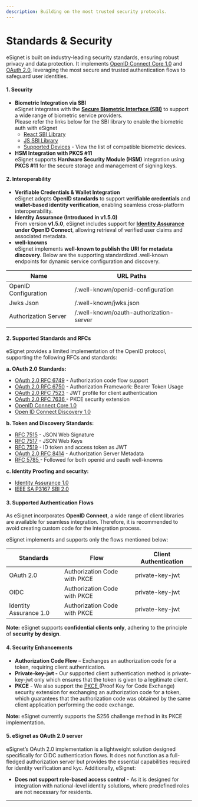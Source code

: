 ```yaml
---
description: Building on the most trusted security protocols.
---
```


# Standards & Security
eSignet is built on industry-leading security standards, ensuring robust privacy and data protection. It implements [OpenID Connect Core 1.0](https://openid.net/specs/openid-connect-core-1_0-final.html) and [OAuth 2.0](https://oauth.net/2/), leveraging the most secure and trusted authentication flows to safeguard user identities.

#### 1. Security

* **Biometric Integration via SBI**\
  eSignet integrates with the [**Secure Biometric Interface (SBI)**](https://standards.ieee.org/ieee/3167/10925/) to support a wide range of biometric service providers.\
  Please refer the links below for the SBI library to enable the biometric auth with eSignet
  * [React SBI Library](https://github.com/mosip/mosip-sdk/tree/master/react-secure-biometric-interface-integrator)
  * [JS SBI Library](https://github.com/mosip/mosip-sdk/tree/master/secure-biometric-interface-integrator)
  * [Supported Devices](https://docs.mosip.io/1.2.0/id-lifecycle-management/supporting-components/biometrics/biometric-devices) - View the list of compatible biometric devices.
* **HSM Integration with PKCS #11**\
  eSignet supports **Hardware Security Module (HSM)** integration using **PKCS #11** for the secure storage and management of signing keys.

#### 2. Interoperability

* **Verifiable Credentials & Wallet Integration**\
  eSignet adopts **OpenID standards** to support **verifiable credentials** and **wallet-based identity verification**, enabling seamless cross-platform interoperability.
* **Identity Assurance (Introduced in v1.5.0)**\
  From version **v1.5.0**, eSignet includes support for [**Identity Assurance**](../esignet-authentication/features.md#identity-assurance-flow-ekyc-verification) **under OpenID Connect**, allowing retrieval of verified user claims and associated metadata.
* **well-knowns**\
  eSignet implements **well-known to publish the URI for metadata discovery**. Below are the supporting standardized .well-known endpoints for dynamic service configuration and discovery.

| **Name**             | **URL Paths**                           |
| -------------------- | --------------------------------------- |
| OpenID Configuration | /.well-known/openid-configuration       |
| Jwks Json            | /.well-known/jwks.json                  |
| Authorization Server | /.well-known/oauth-authorization-server |
|                      |                                         |

#### 2. Supported Standards and RFCs

eSignet provides a limited implementation of the OpenID protocol, supporting the following RFCs and standards:

**a. OAuth 2.0 Standards:**

* [OAuth 2.0 RFC 6749](https://www.rfc-editor.org/rfc/rfc6749) - Authorization code flow support
* [OAuth 2.0 RFC 6750](https://datatracker.ietf.org/doc/html/rfc6750) - Authorization Framework: Bearer Token Usage
* [OAuth 2.0 RFC 7523](https://www.rfc-editor.org/rfc/rfc7523) - JWT profile for client authentication
* [OAuth 2.0 RFC 7636 ](https://datatracker.ietf.org/doc/html/rfc7636)- PKCE security extension
* [OpenID Connect Core 1.0](https://openid.net/specs/openid-connect-core-1_0-final.html)
* [Open ID Connect Discovery 1.0](https://openid.net/specs/openid-connect-discovery-1_0.html)

**b. Token and Discovery Standards:**

* [RFC 7515](https://www.rfc-editor.org/rfc/rfc7515.html) - JSON Web Signature
* [RFC 7517](https://datatracker.ietf.org/doc/html/rfc7517) - JSON Web Keys
* [RFC 7519](https://www.rfc-editor.org/rfc/rfc7519) - ID token and access token as JWT
* [OAuth 2.0 RFC 8414](https://datatracker.ietf.org/doc/html/rfc8414) - Authorization Server Metadata
* [RFC 5785 ](https://www.rfc-editor.org/rfc/rfc5785)- Followed for both openid and oauth well-knowns

**c. Identity Proofing and security:**

* [Identity Assurance 1.0](https://openid.net/specs/openid-connect-4-identity-assurance-1_0.html)
* [IEEE SA P3167 SBI 2.0](https://openid.net/specs/openid-connect-4-identity-assurance-1_0.html)

#### 3. Supported Authentication Flows

As eSignet incorporates **OpenID Connect**, a wide range of client libraries are available for seamless integration. Therefore, it is recommended to avoid creating custom code for the integration process.

eSignet implements and supports only the flows mentioned below:

| **Standards**          | **Flow**                     | **Client Authentication** |
| ---------------------- | ---------------------------- | ------------------------- |
| OAuth 2.0              | Authorization Code with PKCE | private-key-jwt           |
| OIDC                   | Authorization Code with PKCE | private-key-jwt           |
| Identity Assurance 1.0 | Authorization Code with PKCE | private-key-jwt           |

**Note:** eSignet supports **confidential clients only**, adhering to the principle of **security by design**.

#### 4. Security Enhancements

* **Authorization Code Flow** – Exchanges an authorization code for a token, requiring client authentication.
* **Private-key-jwt -** Our supported client authentication method is private-key-jwt only which ensures that the token is given to a legitimate client.
* **PKCE** - We also support the [PKCE ](https://www.rfc-editor.org/rfc/rfc7636)(Proof Key for Code Exchange) security extension for exchanging an authorization code for a token, which guarantees that the authorization code was obtained by the same client application performing the code exchange.

**Note:** eSignet currently supports the S256 challenge method in its PKCE implementation.

#### 5. eSignet as OAuth 2.0 server

eSignet’s OAuth 2.0 implementation is a lightweight solution designed specifically for OIDC authentication flows. It does not function as a full-fledged authorization server but provides the essential capabilities required for identity verification and kyc. Additionally, eSignet:

* **Does not support role-based access control** - As it is designed for integration with national-level identity solutions, where predefined roles are not necessary for residents.

***


<!--
Old Content - Reflected till today as on 19th-June-2025

eSignet is built on industry-leading security standards, ensuring robust privacy and data protection. It implements [OpenID Connect Core 1.0](https://openid.net/specs/openid-connect-core-1_0-final.html) and [OAuth 2.0](https://oauth.net/2/), leveraging the most secure and trusted authentication flows to safeguard user identities.

### 1. Security and Interoperability <a href="#id-1.-security-and-interoperability" id="id-1.-security-and-interoperability"></a>

* eSignet integrates [SBI (Secure Biometric Interface)](https://standards.ieee.org/ieee/3167/10925/) to enable an ecosystem of biometric players.\
  Please refer [here](https://docs.mosip.io/1.2.0/biometrics/biometric-devices) to view the list of supported devices.\
  Additionally, eSignet:
* Adopts emerging standards for verifiable credentials with OpenID and seamless wallet integration.
* With eSignet v1.5.0, support has been introduced for [Identity Assurance](https://docs.esignet.io/overview/features#identity-assurance-flow-ekyc-verification) under OpenID Connect for fetching the verified user claims and their metadata.
* eSignet integrates with HSM PKCE 11 for the safe and secure storage of signing keys.
* eSignet implements OpenID Connect Discovery 1.0. Below are the supported well-knowns.

| Name                     | URL Paths                               |
| ------------------------ | --------------------------------------- |
| OpenID Configuration     | /.well-known/openid-configuration       |
| Jwks Json                | /.well-known/jwks.json                  |
| Authorization Server     | /.well-known/oauth-authorization-server |
| OpenID Credential Issuer | /.well-known/openid-credential-issuer   |

### 2. Supported Standards and RFCs <a href="#id-2.-supported-standards-and-rfcs" id="id-2.-supported-standards-and-rfcs"></a>

eSignet provides a limited implementation of the OpenID protocol, supporting the following RFCs and standards:

#### a. OAuth 2.0 Standards: <a href="#oauth-2.0-standards" id="oauth-2.0-standards"></a>

* [OAuth 2.0 RFC 6749](https://www.rfc-editor.org/rfc/rfc6749) - Authorization code flow support
* [OAuth 2.0 RFC 7636 ](https://datatracker.ietf.org/doc/html/rfc7636)- PKCE security extension
* [OAuth 2.0 RFC 7523](https://www.rfc-editor.org/rfc/rfc7523) - JWT profile for client authentication

#### b. Token and Discovery Standards: <a href="#token-and-discovery-standards" id="token-and-discovery-standards"></a>

* [RFC 7519](https://www.rfc-editor.org/rfc/rfc7519) - ID token and access token as JWT
* [RFC 5785 ](https://www.rfc-editor.org/rfc/rfc5785)- Followed for both openid and oauth well-knowns

#### c. Additional Security and Identity Standards: <a href="#additional-security-and-identity-standards" id="additional-security-and-identity-standards"></a>

* [Identity Assurance 1.0](https://openid.net/specs/openid-connect-4-identity-assurance-1_0.html)
* [IEEE SA P3167 SBI 2.0](https://openid.net/specs/openid-connect-4-identity-assurance-1_0.html)

### 3. Supported Authentication Flows <a href="#id-3.-supported-authentication-flows" id="id-3.-supported-authentication-flows"></a>

As eSignet incorporates **OpenID Connect**, a wide range of client libraries are available for seamless integration. Therefore, it is recommended to avoid creating custom code for the integration process.

eSignet implements and supports only the flows mentioned below:

| Standards              | Flow                         | Client Authentication |
| ---------------------- | ---------------------------- | --------------------- |
| OAuth 2.0              | Authorization Code with PKCE | private-key-jwt       |
| OIDC                   | Authorization Code with PKCE | private-key-jwt       |
| Identity Assurance 1.0 | Authorization Code with PKCE | private-key-jwt       |

{% hint style="info" %}
**Note:** eSignet supports **confidential clients only**, adhering to the principle of **security by design**.
{% endhint %}

### 4. Security Enhancements <a href="#id-4.-security-enhancements" id="id-4.-security-enhancements"></a>

* **Authorization Code Flow** – Exchanges an authorization code for a token, requiring client authentication.
* **Private-key-jwt -** Our supported client authentication method is private-key-jwt only which ensures that the token is given to a legitimate client.
* **PKCE** - We also support the [PKCE ](https://www.rfc-editor.org/rfc/rfc7636)(Proof Key for Code Exchange) security extension for exchanging an authorization code for a token, which guarantees that the authorization code was obtained by the same client application performing the code exchange.

{% hint style="info" %}
**Note:** eSignet currently supports the S256 challenge method in its PKCE implementation.
{% endhint %}

### 5. eSignet as OAuth 2.0 server <a href="#id-5.-esignet-as-oauth-2.0-server" id="id-5.-esignet-as-oauth-2.0-server"></a>

eSignet’s OAuth 2.0 implementation is a lightweight solution designed specifically for OIDC authentication flows. It does not function as a full-fledged authorization server but provides the essential capabilities required for identity verification and kyc.\
Additionally, eSignet:

* **Does not support role-based access control** - As it is designed for integration with national-level identity solutions, where predefined roles are not necessary.


-->